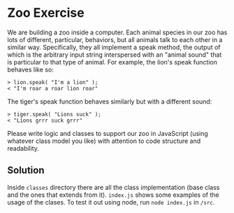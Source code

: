 # Zoo Exercise
We are building a zoo inside a computer. Each animal species in our zoo has lots of different, particular, behaviors, but all animals talk to each other in a similar way. Specifically, they all implement a speak method, the output of which is the arbitrary input string interspersed with an "animal sound" that is particular to that type of animal. For example, the lion's speak function behaves like so:
```
> lion.speak( "I'm a lion" );
< "I'm roar a roar lion roar"
```
The tiger's speak function behaves similarly but with a different sound:
```
> tiger.speak( "Lions suck" );
< "Lions grrr suck grrr"
```
Please write logic and classes to support our zoo in JavaScript (using whatever class model you like) with attention to code structure and readability.

## Solution
Inside `classes` directory there are all the class implementation (base class and the ones that extends from it).
`index.js` shows some examples of the usage of the clases. To test it out using node, run `node index.js` in `/src`.
